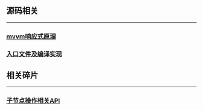## 源码相关
---
### [mvvm响应式原理](./mvvm响应式原理.md)
### [入口文件及编译实现](./入口文件及编译实现.md)

## 相关碎片
---
### [子节点操作相关API](/深耕JavaScript/子节点操作相关API.md)